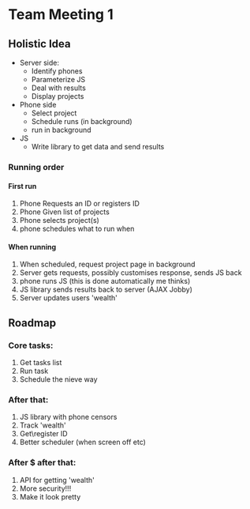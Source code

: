 # Team Meeting 1

## Holistic Idea

- Server side:
  - Identify phones
  - Parameterize JS
  - Deal with results
  - Display projects
- Phone side
  - Select project
  - Schedule runs (in background)
  - run in background
- JS
  - Write library to get data and send results

### Running order

#### First run

1. Phone Requests an ID or registers ID
2. Phone Given list of projects
3. Phone selects project(s)
4. phone schedules what to run when

#### When running

1. When scheduled, request project page in background
2. Server gets requests, possibly customises response, sends JS back
3. phone runs JS (this is done automatically me thinks)
4. JS library sends results back to server (AJAX Jobby)
5. Server updates users 'wealth'

## Roadmap

### Core tasks:

1. Get tasks list
2. Run task
3. Schedule the nieve way

### After that:

1. JS library with phone censors
2. Track 'wealth'
3. Get\register ID
4. Better scheduler (when screen off etc)

### After $ after that:

1. API for getting 'wealth'
2. More security!!!
3. Make it look pretty

